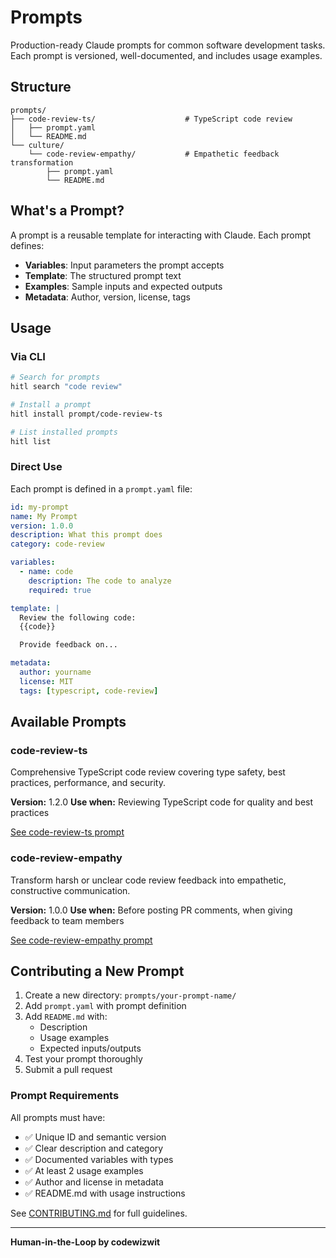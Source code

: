 # Prompts

Production-ready Claude prompts for common software development tasks. Each prompt is versioned, well-documented, and includes usage examples.

## Structure

```
prompts/
├── code-review-ts/                    # TypeScript code review
│   ├── prompt.yaml
│   └── README.md
└── culture/
    └── code-review-empathy/           # Empathetic feedback transformation
        ├── prompt.yaml
        └── README.md
```

## What's a Prompt?

A prompt is a reusable template for interacting with Claude. Each prompt defines:

- **Variables**: Input parameters the prompt accepts
- **Template**: The structured prompt text
- **Examples**: Sample inputs and expected outputs
- **Metadata**: Author, version, license, tags

## Usage

### Via CLI

```bash
# Search for prompts
hitl search "code review"

# Install a prompt
hitl install prompt/code-review-ts

# List installed prompts
hitl list
```

### Direct Use

Each prompt is defined in a `prompt.yaml` file:

```yaml
id: my-prompt
name: My Prompt
version: 1.0.0
description: What this prompt does
category: code-review

variables:
  - name: code
    description: The code to analyze
    required: true

template: |
  Review the following code:
  {{code}}

  Provide feedback on...

metadata:
  author: yourname
  license: MIT
  tags: [typescript, code-review]
```

## Available Prompts

### code-review-ts

Comprehensive TypeScript code review covering type safety, best practices, performance, and security.

**Version:** 1.2.0
**Use when:** Reviewing TypeScript code for quality and best practices

[See code-review-ts prompt](./code-review-ts/)

### code-review-empathy

Transform harsh or unclear code review feedback into empathetic, constructive communication.

**Version:** 1.0.0
**Use when:** Before posting PR comments, when giving feedback to team members

[See code-review-empathy prompt](./culture/code-review-empathy/)

## Contributing a New Prompt

1. Create a new directory: `prompts/your-prompt-name/`
2. Add `prompt.yaml` with prompt definition
3. Add `README.md` with:
   - Description
   - Usage examples
   - Expected inputs/outputs
4. Test your prompt thoroughly
5. Submit a pull request

### Prompt Requirements

All prompts must have:

- ✅ Unique ID and semantic version
- ✅ Clear description and category
- ✅ Documented variables with types
- ✅ At least 2 usage examples
- ✅ Author and license in metadata
- ✅ README.md with usage instructions

See [CONTRIBUTING.md](../../CONTRIBUTING.md) for full guidelines.

---

**Human-in-the-Loop by codewizwit**
